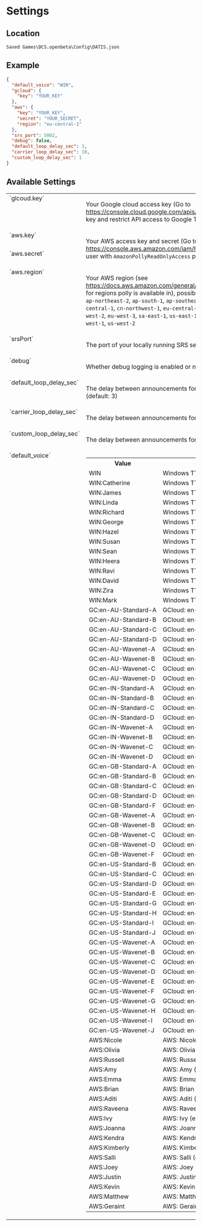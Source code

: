 # Settings

## Location

`Saved Games\DCS.openbeta\Config\DATIS.json`

## Example

```json
{
  "default_voice": "WIN",
  "gcloud": {
    "key": "YOUR_KEY"
  },
  "aws": {
    "key": "YOUR_KEY",
    "secret": "YOUR_SECRET",
    "region": "eu-central-1"
  },
  "srs_port": 5002,
  "debug": false,
  "default_loop_delay_sec": 3,
  "carrier_loop_delay_sec": 10,
  "custom_loop_delay_sec": 1
}
```

## Available Settings

<table>

<tr>
<td valign="top">`glcoud.key`</td>
<td valign="top">

Your Google cloud access key (Go to https://console.cloud.google.com/apis/credentials and create an API key and restrict API access to Google Text-to-Speech)

</td>
</tr>

<tr>
<td valign="top">`aws.key`</td>
<td valign="top" rowspan="2">

Your AWS access key and secret (Go to https://console.aws.amazon.com/iam/home#/users and create a new user with `AmazonPollyReadOnlyAccess` permissions)

</td>
</tr>

<tr>
<td valign="top">`aws.secret`</td>
</tr>

<tr>
<td valign="top">`aws.region`</td>
<td valign="top">

Your AWS region (see https://docs.aws.amazon.com/general/latest/gr/rande.html#pol_region for regions polly is available in), possible values are: `ap-northeast-1`, `ap-northeast-2`, `ap-south-1`, `ap-southeast-1`, `ap-southeast-2`, `ca-central-1`, `cn-northwest-1`, `eu-central-1`, `eu-north-1`, `eu-west-1`, `eu-west-2`, `eu-west-3`, `sa-east-1`, `us-east-1`, `us-east-2`, `us-gov-west-1`, `us-west-1`, `us-west-2`

</td>
</tr>

<tr>
<td valign="top">`srsPort`</td>
<td valign="top">

The port of your locally running SRS server (default: `5002`)

</td>
</tr>

<tr>
<td valign="top">`debug`</td>
<td valign="top">

Whether debug logging is enabled or not (default: `false`)

</td>
</tr>

<tr>
<td valign="top">`default_loop_delay_sec`</td>
<td valign="top">

The delay between announcements for Airfield and Weather stations (default: 3)

</td>
</tr>

<tr>
<td valign="top">`carrier_loop_delay_sec`</td>
<td valign="top">

The delay between announcements for Carriers (default: 10)

</td>
</tr>

<tr>
<td valign="top">`custom_loop_delay_sec`</td>
<td valign="top">

The delay between announcements for Custom stations (default: 1)

</td>
</tr>

<tr>
<td valign="top">`default_voice`</td>
<td valign="top">

  <table>

  <tr><th>Value</th><th></th></tr>
  <tr><td>WIN</td><td>Windows TTS: System default voice</td></tr>
  <tr><td>WIN:Catherine</td><td>Windows TTS: Catherine (en-AU)</td></tr>
  <tr><td>WIN:James</td><td>Windows TTS: James (en-AU)</td></tr>
  <tr><td>WIN:Linda</td><td>Windows TTS: Linda (en-CA)</td></tr>
  <tr><td>WIN:Richard</td><td>Windows TTS: Richard (en-CA)</td></tr>
  <tr><td>WIN:George</td><td>Windows TTS: George (en-GB)</td></tr>
  <tr><td>WIN:Hazel</td><td>Windows TTS: Hazel (en-GB)</td></tr>
  <tr><td>WIN:Susan</td><td>Windows TTS: Susan (en-GB)</td></tr>
  <tr><td>WIN:Sean</td><td>Windows TTS: Sean (en-IE)</td></tr>
  <tr><td>WIN:Heera</td><td>Windows TTS: Heera (en-IN)</td></tr>
  <tr><td>WIN:Ravi</td><td>Windows TTS: Ravi (en-IN)</td></tr>
  <tr><td>WIN:David</td><td>Windows TTS: David (en-US)</td></tr>
  <tr><td>WIN:Zira</td><td>Windows TTS: Zira (en-US)</td></tr>
  <tr><td>WIN:Mark</td><td>Windows TTS: Mark (en-US)</td></tr>
  <tr><td>GC:en-AU-Standard-A</td><td>GCloud: en-AU-Standard-A</td></tr>
  <tr><td>GC:en-AU-Standard-B</td><td>GCloud: en-AU-Standard-B</td></tr>
  <tr><td>GC:en-AU-Standard-C</td><td>GCloud: en-AU-Standard-C</td></tr>
  <tr><td>GC:en-AU-Standard-D</td><td>GCloud: en-AU-Standard-D</td></tr>
  <tr><td>GC:en-AU-Wavenet-A</td><td>GCloud: en-AU-Wavenet-A</td></tr>
  <tr><td>GC:en-AU-Wavenet-B</td><td>GCloud: en-AU-Wavenet-B</td></tr>
  <tr><td>GC:en-AU-Wavenet-C</td><td>GCloud: en-AU-Wavenet-C</td></tr>
  <tr><td>GC:en-AU-Wavenet-D</td><td>GCloud: en-AU-Wavenet-D</td></tr>
  <tr><td>GC:en-IN-Standard-A</td><td>GCloud: en-IN-Standard-A</td></tr>
  <tr><td>GC:en-IN-Standard-B</td><td>GCloud: en-IN-Standard-B</td></tr>
  <tr><td>GC:en-IN-Standard-C</td><td>GCloud: en-IN-Standard-C</td></tr>
  <tr><td>GC:en-IN-Standard-D</td><td>GCloud: en-IN-Standard-D</td></tr>
  <tr><td>GC:en-IN-Wavenet-A</td><td>GCloud: en-IN-Wavenet-A</td></tr>
  <tr><td>GC:en-IN-Wavenet-B</td><td>GCloud: en-IN-Wavenet-B</td></tr>
  <tr><td>GC:en-IN-Wavenet-C</td><td>GCloud: en-IN-Wavenet-C</td></tr>
  <tr><td>GC:en-IN-Wavenet-D</td><td>GCloud: en-IN-Wavenet-D</td></tr>
  <tr><td>GC:en-GB-Standard-A</td><td>GCloud: en-GB-Standard-A</td></tr>
  <tr><td>GC:en-GB-Standard-B</td><td>GCloud: en-GB-Standard-B</td></tr>
  <tr><td>GC:en-GB-Standard-C</td><td>GCloud: en-GB-Standard-C</td></tr>
  <tr><td>GC:en-GB-Standard-D</td><td>GCloud: en-GB-Standard-D</td></tr>
  <tr><td>GC:en-GB-Standard-F</td><td>GCloud: en-GB-Standard-F</td></tr>
  <tr><td>GC:en-GB-Wavenet-A</td><td>GCloud: en-GB-Wavenet-A</td></tr>
  <tr><td>GC:en-GB-Wavenet-B</td><td>GCloud: en-GB-Wavenet-B</td></tr>
  <tr><td>GC:en-GB-Wavenet-C</td><td>GCloud: en-GB-Wavenet-C</td></tr>
  <tr><td>GC:en-GB-Wavenet-D</td><td>GCloud: en-GB-Wavenet-D</td></tr>
  <tr><td>GC:en-GB-Wavenet-F</td><td>GCloud: en-GB-Wavenet-F</td></tr>
  <tr><td>GC:en-US-Standard-B</td><td>GCloud: en-US-Standard-B</td></tr>
  <tr><td>GC:en-US-Standard-C</td><td>GCloud: en-US-Standard-C</td></tr>
  <tr><td>GC:en-US-Standard-D</td><td>GCloud: en-US-Standard-D</td></tr>
  <tr><td>GC:en-US-Standard-E</td><td>GCloud: en-US-Standard-E</td></tr>
  <tr><td>GC:en-US-Standard-G</td><td>GCloud: en-US-Standard-G</td></tr>
  <tr><td>GC:en-US-Standard-H</td><td>GCloud: en-US-Standard-H</td></tr>
  <tr><td>GC:en-US-Standard-I</td><td>GCloud: en-US-Standard-I</td></tr>
  <tr><td>GC:en-US-Standard-J</td><td>GCloud: en-US-Standard-J</td></tr>
  <tr><td>GC:en-US-Wavenet-A</td><td>GCloud: en-US-Wavenet-A</td></tr>
  <tr><td>GC:en-US-Wavenet-B</td><td>GCloud: en-US-Wavenet-B</td></tr>
  <tr><td>GC:en-US-Wavenet-C</td><td>GCloud: en-US-Wavenet-C</td></tr>
  <tr><td>GC:en-US-Wavenet-D</td><td>GCloud: en-US-Wavenet-D</td></tr>
  <tr><td>GC:en-US-Wavenet-E</td><td>GCloud: en-US-Wavenet-E</td></tr>
  <tr><td>GC:en-US-Wavenet-F</td><td>GCloud: en-US-Wavenet-F</td></tr>
  <tr><td>GC:en-US-Wavenet-G</td><td>GCloud: en-US-Wavenet-G</td></tr>
  <tr><td>GC:en-US-Wavenet-H</td><td>GCloud: en-US-Wavenet-H</td></tr>
  <tr><td>GC:en-US-Wavenet-I</td><td>GCloud: en-US-Wavenet-I</td></tr>
  <tr><td>GC:en-US-Wavenet-J</td><td>GCloud: en-US-Wavenet-J</td></tr>
  <tr><td>AWS:Nicole</td><td>AWS: Nicole (en-AU)</td></tr>
  <tr><td>AWS:Olivia</td><td>AWS: Olivia (en-AU)</td></tr>
  <tr><td>AWS:Russell</td><td>AWS: Russell (en-AU)</td></tr>
  <tr><td>AWS:Amy</td><td>AWS: Amy (en-GB)</td></tr>
  <tr><td>AWS:Emma</td><td>AWS: Emma (en-GB)</td></tr>
  <tr><td>AWS:Brian</td><td>AWS: Brian (en-GB)</td></tr>
  <tr><td>AWS:Aditi</td><td>AWS: Aditi (en-IN)</td></tr>
  <tr><td>AWS:Raveena</td><td>AWS: Raveena (en-IN)</td></tr>
  <tr><td>AWS:Ivy</td><td>AWS: Ivy (en-US)</td></tr>
  <tr><td>AWS:Joanna</td><td>AWS: Joanna (en-US)</td></tr>
  <tr><td>AWS:Kendra</td><td>AWS: Kendra (en-US)</td></tr>
  <tr><td>AWS:Kimberly</td><td>AWS: Kimberly (en-US)</td></tr>
  <tr><td>AWS:Salli</td><td>AWS: Salli (en-US)</td></tr>
  <tr><td>AWS:Joey</td><td>AWS: Joey (en-US)</td></tr>
  <tr><td>AWS:Justin</td><td>AWS: Justin (en-US)</td></tr>
  <tr><td>AWS:Kevin</td><td>AWS: Kevin (en-US)</td></tr>
  <tr><td>AWS:Matthew</td><td>AWS: Matthew (en-US)</td></tr>
  <tr><td>AWS:Geraint</td><td>AWS: Geraint (en-US)</td></tr>

  </table>

</td>
</tr>

</table>
